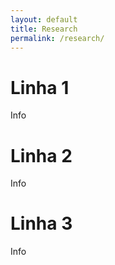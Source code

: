 ```yaml
---
layout: default
title: Research
permalink: /research/
---
```

# Linha 1
Info

# Linha 2
Info

# Linha 3
Info
